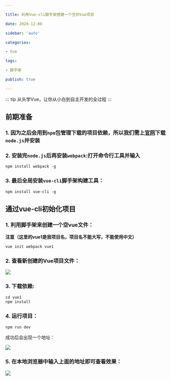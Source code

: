 ```yaml
---

title: 利用Vue-cli脚手架搭建一个空的Vue项目

date: 2020-12-08

sidebar: 'auto'

categories:

- Vue

tags:

- 脚手架

publish: true

---
```


::: tip
从头学Vue，让你从小白到自主开发的全过程
:::

<!-- more -->

## 前期准备

### 1. 因为之后会用到`npm`包管理下载的项目依赖，所以我们需上[官网](https://nodejs.org/en/)下载`node.js`并安装
### 2. 安装完`node.js`后再安装`webpack`:打开命令行工具并输入
```html
npm install webpack -g
```
### 3. 最后全局安装`vue-cli`脚手架构建工具：
```html
npm install vue-cli -g
```
<!-- more -->

## 通过vue-cli初始化项目

### 1. 利用脚手架来创建一个空vue文件：

**注意（这里的vue1是我项目名，项目名不能大写，不能使用中文）**
```html
vue init webpack vue1
```

### 2. 查看新创建的Vue项目文件：

![](https://img-blog.csdnimg.cn/20200412014431178.png)

### 3. 下载依赖:
```html
cd vue1
npm install
```

### 4. 运行项目：
```html
npm run dev
```
成功后会出现一个地址：

![](https://img-blog.csdnimg.cn/20200412014939505.png)

### 5. 在本地浏览器中输入上面的地址即可查看效果：

![](https://img-blog.csdnimg.cn/20200412015031898.png?x-oss-process=image/watermark,type_ZmFuZ3poZW5naGVpdGk,shadow_10,text_aHR0cHM6Ly9ibG9nLmNzZG4ubmV0L20wXzQ2NjI3NzMw,size_16,color_FFFFFF,t_70)

<!-- more -->


